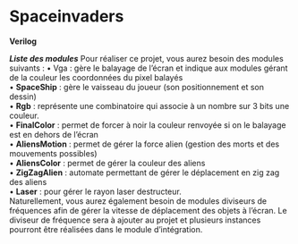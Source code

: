 # Spaceinvaders
__Verilog__

__*Liste des modules*__
Pour réaliser ce projet, vous aurez besoin des modules suivants :
• Vga : gère le balayage de l’écran et indique aux modules gérant de la couleur les coordonnées du pixel
balayés  
• __SpaceShip__ : gère le vaisseau du joueur (son positionnement et son dessin)  
• __Rgb__ : représente une combinatoire qui associe à un nombre sur 3 bits une couleur.  
• __FinalColor__ : permet de forcer à noir la couleur renvoyée si on le balayage est en dehors de l’écran  
• __AliensMotion__ : permet de gérer la force alien (gestion des morts et des mouvements possibles)  
• __AliensColor__ : permet de gérer la couleur des aliens  
• __ZigZagAlien__ : automate permettant de gérer le déplacement en zig zag des aliens  
• __Laser__ : pour gérer le rayon laser destructeur.  
Naturellement, vous aurez également besoin de modules diviseurs de fréquences afin de gérer la vitesse de
déplacement des objets à l’écran. Le diviseur de fréquence sera à ajouter au projet et plusieurs instances pourront
être réalisées dans le module d’intégration.  
